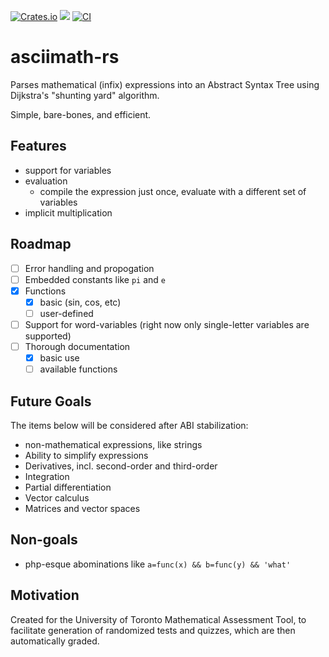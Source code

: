 
[![Crates.io](https://img.shields.io/crates/v/asciimath.svg)](https://crates.io/crates/asciimath)
[![](https://docs.rs/asciimath/badge.svg)](https://docs.rs/asciimath)
[![CI](https://circleci.com/gh/chmln/asciimath-rs.svg?style=svg)](https://circleci.com/gh/chmln/asciimath-rs)


# asciimath-rs

Parses mathematical (infix) expressions into an Abstract Syntax Tree using  Dijkstra's "shunting yard" algorithm. 

Simple, bare-bones, and efficient.

## Features

- support for variables 
- evaluation
  - compile the expression just once, evaluate with a different set of variables
- implicit multiplication


## Roadmap

- [ ] Error handling and propogation 
- [ ] Embedded constants like `pi` and `e`
- [x] Functions
  - [x] basic (sin, cos, etc)
  - [ ] user-defined
- [ ] Support for word-variables (right now only single-letter variables are supported)
- [ ] Thorough documentation
  - [x] basic use
  - [ ] available functions

## Future Goals

The items below will be considered after ABI stabilization:

- non-mathematical expressions, like strings
- Ability to simplify expressions
- Derivatives, incl. second-order and third-order
- Integration
- Partial differentiation
- Vector calculus
- Matrices and vector spaces

## Non-goals

- php-esque abominations like `a=func(x) && b=func(y) && 'what'`

## Motivation

Created for the University of Toronto Mathematical Assessment Tool, to facilitate generation of randomized tests and quizzes, which are then automatically graded. 

